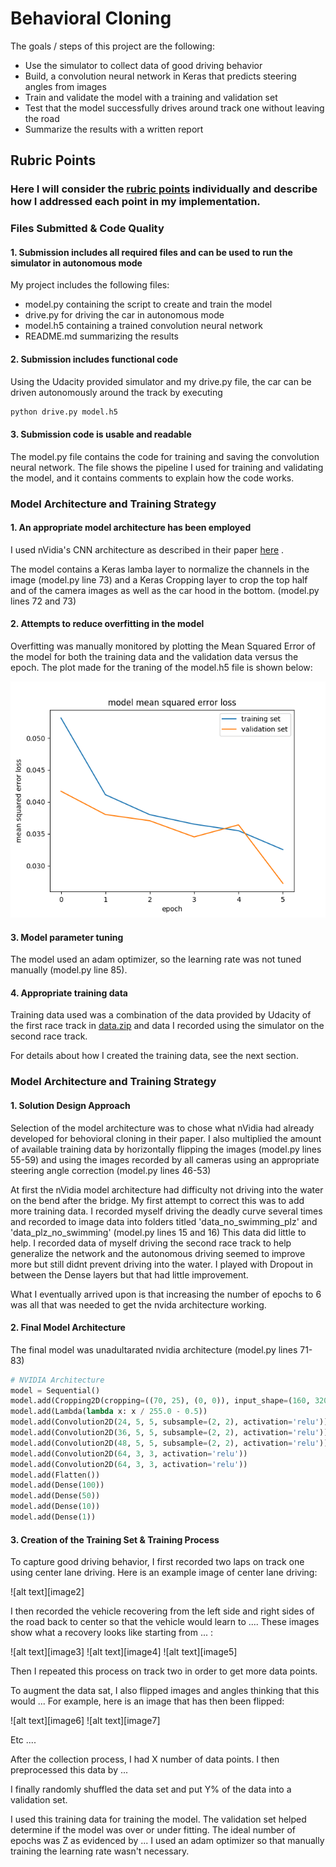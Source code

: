 # **Behavioral Cloning**

The goals / steps of this project are the following:
* Use the simulator to collect data of good driving behavior
* Build, a convolution neural network in Keras that predicts steering angles from images
* Train and validate the model with a training and validation set
* Test that the model successfully drives around track one without leaving the road
* Summarize the results with a written report


[//]: # (Image References)

[image1]: ./mse_loss.png " Model Mean Squared Error (MSE) by Epoch"

## Rubric Points
### Here I will consider the [rubric points](https://review.udacity.com/#!/rubrics/432/view) individually and describe how I addressed each point in my implementation.

### Files Submitted & Code Quality

#### 1. Submission includes all required files and can be used to run the simulator in autonomous mode

My project includes the following files:
* model.py containing the script to create and train the model
* drive.py for driving the car in autonomous mode
* model.h5 containing a trained convolution neural network 
* README.md summarizing the results

#### 2. Submission includes functional code
Using the Udacity provided simulator and my drive.py file, the car can be driven autonomously around the track by executing 
```sh
python drive.py model.h5
```

#### 3. Submission code is usable and readable

The model.py file contains the code for training and saving the convolution neural network. The file shows the pipeline I used for training and validating the model, and it contains comments to explain how the code works.

### Model Architecture and Training Strategy

#### 1. An appropriate model architecture has been employed

I used nVidia's CNN architecture as described in their paper [here](http://images.nvidia.com/content/tegra/automotive/images/2016/solutions/pdf/end-to-end-dl-using-px.pdf) .

The model contains a Keras lamba layer to normalize the channels in the image (model.py line 73) and a Keras Cropping layer to crop the top half and of the camera images as well as the car hood in the bottom. (model.py lines 72 and 73)

#### 2. Attempts to reduce overfitting in the model

Overfitting was manually monitored by plotting the Mean Squared Error of the model for both the training data and the validation data versus the epoch. The plot made for the traning of the model.h5 file is shown below:

![alt text][image1]

#### 3. Model parameter tuning

The model used an adam optimizer, so the learning rate was not tuned manually (model.py line 85).

#### 4. Appropriate training data

Training data used was a combination of the data provided by Udacity of the first race track in [data.zip](https://d17h27t6h515a5.cloudfront.net/topher/2016/December/584f6edd_data/data.zip) and data I recorded using the simulator on the second race track.

For details about how I created the training data, see the next section. 

### Model Architecture and Training Strategy

#### 1. Solution Design Approach

Selection of the model architecture was to chose what nVidia had already developed for behovioral cloning in their paper. I also multiplied the amount of available training data by horizontally flipping the images (model.py lines 55-59) and using the images recorded by all cameras using an appropriate steering angle correction (model.py lines 46-53)

At first the nVidia model architecture had difficulty not driving into the water on the bend after the bridge. My first attempt to correct this was to add more training data. I recorded myself driving the deadly curve several times and recorded to image data into folders titled 'data_no_swimming_plz' and 'data_plz_no_swimming' (model.py lines 15 and 16) This data did little to help. I recorded data of myself driving the second race track to help generalize the network and the autonomous driving seemed to improve more but still didnt prevent driving into the water. I played with Dropout in between the Dense layers but that had little improvement.

What I eventually arrived upon is that increasing the number of epochs to 6 was all that was needed to get the nvida architecture working.

#### 2. Final Model Architecture

The final model was unadultarated nvidia architecture (model.py lines 71-83)

```python
# NVIDIA Architecture
model = Sequential()
model.add(Cropping2D(cropping=((70, 25), (0, 0)), input_shape=(160, 320, 3)))
model.add(Lambda(lambda x: x / 255.0 - 0.5))
model.add(Convolution2D(24, 5, 5, subsample=(2, 2), activation='relu'))
model.add(Convolution2D(36, 5, 5, subsample=(2, 2), activation='relu'))
model.add(Convolution2D(48, 5, 5, subsample=(2, 2), activation='relu'))
model.add(Convolution2D(64, 3, 3, activation='relu'))
model.add(Convolution2D(64, 3, 3, activation='relu'))
model.add(Flatten())
model.add(Dense(100))
model.add(Dense(50))
model.add(Dense(10))
model.add(Dense(1))
```

#### 3. Creation of the Training Set & Training Process

To capture good driving behavior, I first recorded two laps on track one using center lane driving. Here is an example image of center lane driving:

![alt text][image2]

I then recorded the vehicle recovering from the left side and right sides of the road back to center so that the vehicle would learn to .... These images show what a recovery looks like starting from ... :

![alt text][image3]
![alt text][image4]
![alt text][image5]

Then I repeated this process on track two in order to get more data points.

To augment the data sat, I also flipped images and angles thinking that this would ... For example, here is an image that has then been flipped:

![alt text][image6]
![alt text][image7]

Etc ....

After the collection process, I had X number of data points. I then preprocessed this data by ...


I finally randomly shuffled the data set and put Y% of the data into a validation set. 

I used this training data for training the model. The validation set helped determine if the model was over or under fitting. The ideal number of epochs was Z as evidenced by ... I used an adam optimizer so that manually training the learning rate wasn't necessary.
